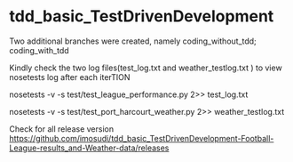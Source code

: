 # tdd_basic_TestDrivenDevelopment

Two additional branches were created, namely
coding_without_tdd;
coding_with_tdd


Kindly check the two log files(test_log.txt and weather_testlog.txt ) to view  nosetests log after each iterTION

nosetests -v -s test/test_league_performance.py 2>> test_log.txt

nosetests -v -s test/test_port_harcourt_weather.py 2>> weather_testlog.txt




Check for all release version
https://github.com/imosudi/tdd_basic_TestDrivenDevelopment-Football-League-results_and-Weather-data/releases


